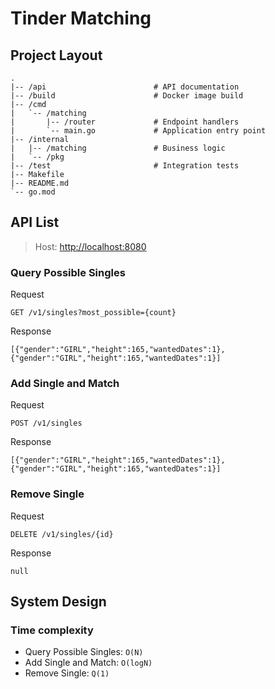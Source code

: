 # Tinder Matching

## Project Layout
```shell
.
|-- /api                        # API documentation
|-- /build                      # Docker image build
|-- /cmd
|   `-- /matching
|       |-- /router             # Endpoint handlers
|       `-- main.go             # Application entry point
|-- /internal
|   |-- /matching               # Business logic
|   `-- /pkg
|-- /test                       # Integration tests
|-- Makefile
|-- README.md
`-- go.mod
```

## API List
> Host: [http://localhost:8080](http://localhost:8080)

### Query Possible Singles
Request
```shell
GET /v1/singles?most_possible={count}
```
Response
```shell
[{"gender":"GIRL","height":165,"wantedDates":1},{"gender":"GIRL","height":165,"wantedDates":1}]
```

### Add Single and Match
Request
```shell
POST /v1/singles 
``` 
Response
```shell
[{"gender":"GIRL","height":165,"wantedDates":1},{"gender":"GIRL","height":165,"wantedDates":1}]
```

### Remove Single
Request
```shell
DELETE /v1/singles/{id}
``` 
Response
```shell
null
```

## System Design
### Time complexity
- Query Possible Singles: `O(N)`
- Add Single and Match: `O(logN)`
- Remove Single: `Q(1)`